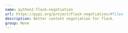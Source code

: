 ```yaml
---
name: python2-flask-negotiation
url: https://pypi.org/project/Flask-negotiation/#files
description: Better content negotiation for flask.
group: None
---
```

